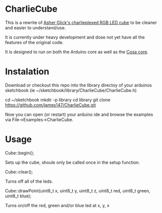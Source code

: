 CharlieCube
===========
This is a rewrite of [Asher Glick's charlieplexed RGB LED cube](http://aglick.com/charliecube.html) to be cleaner and easier to understand/use.

It is currently under heavy development and dose not yet have all the features of the original code.

It is designed to run on both the Arduino core as well as the [Cosa core](https://github.com/mikaelpatel/Cosa).

Instalation
===========
Download or checkout this repo into the library directoy of your arduinos sketchbook (ie ~/sketchbook/library/CharlieCube/CharlieCube.h)

  cd ~/sketchbook
  mkdir -p library
  cd library
  git clone https://github.com/james147/CharlieCube.git
  
  
Now you can open (or restart) your arduino ide and browse the examples via File->Examples->CharlieCube.

Usage
=====

  Cube::begin();
  
Sets up the cube, shoule only be called once in the setup function.

  Cube::clear();
  
Turns off all of the leds.

  Cube::drawPoint(uint8_t x, uint8_t y, uint8_t z, uint8_t red, uint8_t green, uint8_t blue);
  
Turns on/off the red, green and/or blue led at x, y, x


